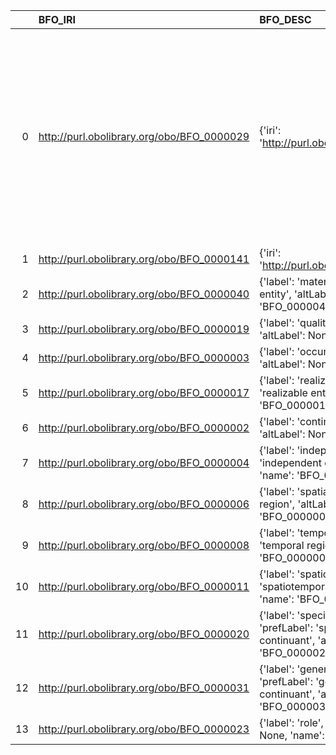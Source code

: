 |    | BFO_IRI                                    | BFO_DESC                                                                                                                                  | CAO_IRI                                                            | CAO_DESC                                              | CAO_DEF                                                                                                                                                                                  |
|---:|:-------------------------------------------|:------------------------------------------------------------------------------------------------------------------------------------------|:-------------------------------------------------------------------|:------------------------------------------------------|:-----------------------------------------------------------------------------------------------------------------------------------------------------------------------------------------|
|  0 | http://purl.obolibrary.org/obo/BFO_0000029 | {'iri': 'http://purl.obolibrary.org/obo/BFO_0000029'}                                                                                     | http://purl.obolibrary.org/obo/BFO_0000029                         | {'iri': 'http://purl.obolibrary.org/obo/BFO_0000029'} | ['B is a site means: b is a three-dimensional immaterial entity that is (partially or wholly) bounded by a material entity or it is a three-dimensional immaterial part thereof. [BFO]'] |
|  1 | http://purl.obolibrary.org/obo/BFO_0000141 | {'iri': 'http://purl.obolibrary.org/obo/BFO_0000141'}                                                                                     | http://purl.obolibrary.org/obo/BFO_0000141                         | {'iri': 'http://purl.obolibrary.org/obo/BFO_0000141'} | []                                                                                                                                                                                       |
|  2 | http://purl.obolibrary.org/obo/BFO_0000040 | {'label': 'material entity', 'prefLabel': 'material entity', 'altLabel': None, 'name': 'BFO_0000040'}                                     | http://www.ifomis.org/bfo/1.1/snap#MaterialEntity                  | {'label': 'material entity'}                          | []                                                                                                                                                                                       |
|  3 | http://purl.obolibrary.org/obo/BFO_0000019 | {'label': 'quality', 'prefLabel': 'quality', 'altLabel': None, 'name': 'BFO_0000019'}                                                     | http://www.ifomis.org/bfo/1.1/snap#Quality                         | {'label': 'quality', 'name': 'quality'}               | []                                                                                                                                                                                       |
|  4 | http://purl.obolibrary.org/obo/BFO_0000003 | {'label': 'occurrent', 'prefLabel': 'occurrent', 'altLabel': None, 'name': 'BFO_0000003'}                                                 | http://www.ifomis.org/bfo/1.1/snap#Occurrent                       | {'label': 'occurrent', 'name': 'occurrent'}           | []                                                                                                                                                                                       |
|  5 | http://purl.obolibrary.org/obo/BFO_0000017 | {'label': 'realizable entity', 'prefLabel': 'realizable entity', 'altLabel': None, 'name': 'BFO_0000017'}                                 | http://www.ifomis.org/bfo/1.1/snap#RealizableEntity                | {'label': 'realizable entity'}                        | []                                                                                                                                                                                       |
|  6 | http://purl.obolibrary.org/obo/BFO_0000002 | {'label': 'continuant', 'prefLabel': 'continuant', 'altLabel': None, 'name': 'BFO_0000002'}                                               | http://www.ifomis.org/bfo/1.1/snap#Continuant                      | {'label': 'continuant', 'name': 'continuant'}         | []                                                                                                                                                                                       |
|  7 | http://purl.obolibrary.org/obo/BFO_0000004 | {'label': 'independent continuant', 'prefLabel': 'independent continuant', 'altLabel': None, 'name': 'BFO_0000004'}                       | http://www.ifomis.org/bfo/1.1/snap#IndependentContinuant           | {'label': 'independent continuant'}                   | []                                                                                                                                                                                       |
|  8 | http://purl.obolibrary.org/obo/BFO_0000006 | {'label': 'spatial region', 'prefLabel': 'spatial region', 'altLabel': None, 'name': 'BFO_0000006'}                                       | http://www.ifomis.org/bfo/1.1/snap#SpatialRegion                   | {'label': 'spatial region'}                           | []                                                                                                                                                                                       |
|  9 | http://purl.obolibrary.org/obo/BFO_0000008 | {'label': 'temporal region', 'prefLabel': 'temporal region', 'altLabel': None, 'name': 'BFO_0000008'}                                     | http://www.ifomis.org/bfo/1.1/span#TemporalRegion                  | {'label': 'temporal region'}                          | []                                                                                                                                                                                       |
| 10 | http://purl.obolibrary.org/obo/BFO_0000011 | {'label': 'spatiotemporal region', 'prefLabel': 'spatiotemporal region', 'altLabel': None, 'name': 'BFO_0000011'}                         | http://www.ifomis.org/bfo/1.1/snap#SpatiotemporalRegion            | {'label': 'spatiotemporal region'}                    | []                                                                                                                                                                                       |
| 11 | http://purl.obolibrary.org/obo/BFO_0000020 | {'label': 'specifically dependent continuant', 'prefLabel': 'specifically dependent continuant', 'altLabel': None, 'name': 'BFO_0000020'} | http://www.ifomis.org/bfo/1.1/snap#SpecificallyDependentContinuant | {'label': 'specifically dependent continuant'}        | []                                                                                                                                                                                       |
| 12 | http://purl.obolibrary.org/obo/BFO_0000031 | {'label': 'generically dependent continuant', 'prefLabel': 'generically dependent continuant', 'altLabel': None, 'name': 'BFO_0000031'}   | http://www.ifomis.org/bfo/1.1/snap#GenericallyDependentContinuant  | {'label': 'generically dependent continuant'}         | []                                                                                                                                                                                       |
| 13 | http://purl.obolibrary.org/obo/BFO_0000023 | {'label': 'role', 'prefLabel': 'role', 'altLabel': None, 'name': 'BFO_0000023'}                                                           | http://purl.obolibrary.org/obo/CHEBI_50906                         | {'label': 'role'}                                     | []                                                                                                                                                                                       |